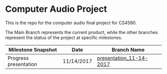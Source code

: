# Computer Audio Project

This is the repo for the computer audio final project for CS4590.

The Main Branch represents the current product, while the other branches represent the status of the project at specific milestones.

|Milestone Snapshot|Date|Branch Name|
|------------------|----|-----------|
|Progress presentation|11/14/2017|[presentation_11-14-2017](https://github.com/wille179/computer_audio_project/tree/presentation_11-14-2017)|
